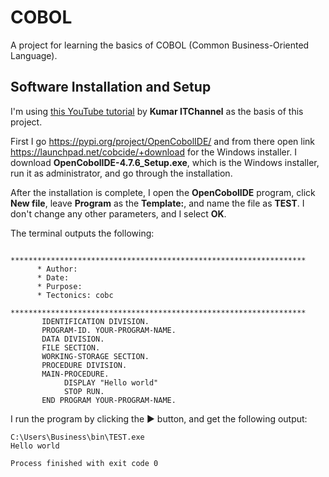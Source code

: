 # COBOL

A project for learning the basics of COBOL (Common Business-Oriented Language).


## Software Installation and Setup

I'm using [this YouTube tutorial](https://www.youtube.com/watch?v=LImuEAmVkIw) by **Kumar ITChannel** as the basis of this project.

First I go https://pypi.org/project/OpenCobolIDE/ and from there open link https://launchpad.net/cobcide/+download for the Windows installer. I download **OpenCobolIDE-4.7.6_Setup.exe**, which is the Windows installer, run it as administrator, and go through the installation.

After the installation is complete, I open the **OpenCobolIDE** program, click **New file**, leave **Program** as the **Template:**, and name the file as **TEST**. I don't change any other parameters, and I select **OK**.

The terminal outputs the following:

```
      ******************************************************************
      * Author:
      * Date:
      * Purpose:
      * Tectonics: cobc
      ******************************************************************
       IDENTIFICATION DIVISION.
       PROGRAM-ID. YOUR-PROGRAM-NAME.
       DATA DIVISION.
       FILE SECTION.
       WORKING-STORAGE SECTION.
       PROCEDURE DIVISION.
       MAIN-PROCEDURE.
            DISPLAY "Hello world"
            STOP RUN.
       END PROGRAM YOUR-PROGRAM-NAME.
```

I run the program by clicking the ▶️ button, and get the following output:

```
C:\Users\Business\bin\TEST.exe 
Hello world

Process finished with exit code 0
```
